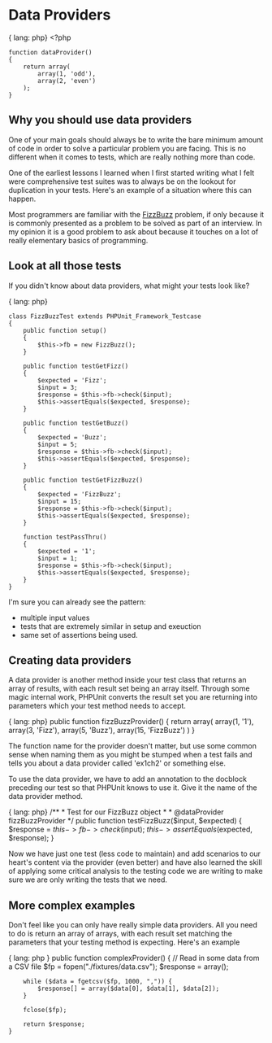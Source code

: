 # Data Providers

{ lang: php}
    <?php

    function dataProvider()
    {
        return array(
            array(1, 'odd'),
            array(2, 'even')
        );
    }

## Why you should use data providers

One of your main goals should always be to write the bare minimum amount of
code in order to solve a particular problem you are facing. This is no different
when it comes to tests, which are really nothing more than code.

One of the earliest lessons I learned when I first started writing what I felt
were comprehensive test suites was to always be on the lookout for duplication
in your tests. Here's an example of a situation where this can happen.

Most programmers are familiar with the [FizzBuzz](http://en.wikipedia.org/wiki/FizzBuzz)
problem, if only because it is commonly presented as a problem to be solved
as part of an interview. In my opinion it is a good problem to ask about
because it touches on a lot of really elementary basics of programming.

## Look at all those tests

If you didn't know about data providers, what might your tests look like?
 
{ lang: php}

    class FizzBuzzTest extends PHPUnit_Framework_Testcase
    {
        public function setup()
        {
            $this->fb = new FizzBuzz();
        }

        public function testGetFizz()
        {
            $expected = 'Fizz';
            $input = 3;
            $response = $this->fb->check($input);
            $this->assertEquals($expected, $response);
        }

        public function testGetBuzz()
        {
            $expected = 'Buzz';
            $input = 5;
            $response = $this->fb->check($input);
            $this->assertEquals($expected, $response);
        }

        public function testGetFizzBuzz()
        {
            $expected = 'FizzBuzz';
            $input = 15;
            $response = $this->fb->check($input);
            $this->assertEquals($expected, $response);
        }

        function testPassThru()
        {
            $expected = '1';
            $input = 1;
            $response = $this->fb->check($input);
            $this->assertEquals($expected, $response);
        }
    }

I'm sure you can already see the pattern:

* multiple input values
* tests that are extremely similar in setup and exeuction
* same set of assertions being used.

## Creating data providers

A data provider is another method inside your test class that returns an
array of results, with each result set being an array itself. Through
some magic internal work, PHPUnit converts the result set you are returning
into parameters which your test method needs to accept.

{ lang: php}
    public function fizzBuzzProvider()
    {
        return array(
            array(1, '1'),
            array(3, 'Fizz'),
            array(5, 'Buzz'),
            array(15, 'FizzBuzz')
        )
    }

The function name for the provider doesn't matter, but use some common
sense when naming them as you might be stumped when a test fails and
tells you about a data provider called 'ex1ch2' or something else.

To use the data provider, we have to add an annotation to the docblock
preceding our test so that PHPUnit knows to use it. Give it the name of
the data provider method.

{ lang: php}
    /**
     * Test for our FizzBuzz object
     *
     * @dataProvider fizzBuzzProvider
     */
    public function testFizzBuzz($input, $expected)
    {
        $response = $this->fb->check($input);
        $this->assertEquals($expected, $response);
    }

Now we have just one test (less code to maintain) and add scenarios to our
heart's content via the provider (even better) and have also learned the
skill of applying some critical analysis to the testing code we are writing
to make sure we are only writing the tests that we need.

## More complex examples

Don't feel like you can only have really simple data providers. All you need
to do is return an array of arrays, with each result set matching the
parameters that your testing method is expecting. Here's an example

{ lang: php }
    public function complexProvider()
    {
        // Read in some data from a CSV file
        $fp = fopen("./fixtures/data.csv");
        $response = array();
        
        while ($data = fgetcsv($fp, 1000, ",")) {
            $response[] = array($data[0], $data[1], $data[2]);
        }

        fclose($fp);

        return $response;
    }

